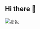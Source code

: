 ## Hi there 👋

<!--
**AKIqiufeng/AKIqiufeng** is a ✨ _special_ ✨ repository because its `README.md` (this file) appears on your GitHub profile.

Here are some ideas to get you started:

- 🔭 I’m currently working on ...
- 🌱 I’m currently learning ...
- 👯 I’m looking to collaborate on ...
- 🤔 I’m looking for help with ...
- 💬 Ask me about ...
- 📫 How to reach me: ...
- 😄 Pronouns: ...
- ⚡ Fun fact: ...
-->

![亮色](https://raw.githubusercontent.com/你的用户名/你的仓库名/output/github-contribution-grid-snake.svg)
